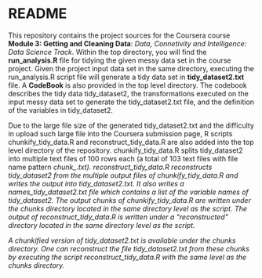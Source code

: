 # README

This repository contains the project sources for the Coursera course **Module 3: Getting and Cleaning Data**: _Data, Connetivity and Intelligence: Data Science Track_. Within the top directory, you will find the **run_analysis.R** file for tidying the given messy data set in the course project. Given the project input data set in the same directory, executing the run_analysis.R script file will generate a tidy data set in **tidy_dataset2.txt** file. A **CodeBook** is also provided in the top level directory. The codebook describes the tidy data tidy_dataset2, the transformations executed on the input messy data set to generate the tidy_dataset2.txt file, and the definition of the variables in tidy_dataset2.

Due to the large file size of the generated tidy\_dataset2.txt and the difficulty in upload such large file into the Coursera submission page, R scripts chunkify\_tidy_data.R and reconstruct\_tidy_data.R are also added into the top level directory of the repository. chunkify\_tidy\_data.R splits tidy\_dataset2 into multiple text files of 100 rows each (a total of 103 text files with file name pattern _chunk\_<i>.txt_). reconstruct_tidy_data.R reconstructs tidy\_dataset2 from the multiple output files of chunkify\_tidy_data.R and writes the output into tidy\_dataset2.txt. It also writes a names\_tidy\_dataset2.txt file which contains a list of the variable names of tidy_dataset2. The output chunks of chunkify\_tidy\_data.R are written under the _chunks_ directory located in the same directory level as the script. The output of reconstruct\_tidy\_data.R is written under a "reconstructed" directory located in the same directory level as the script.
  
A chunkified version of tidy_dataset2.txt is available under the _chunks_ directory. One can reconstruct the file tidy_dataset2.txt from these chunks by executing the script reconstruct_tidy_data.R with the same level as the _chunks_ directory.
